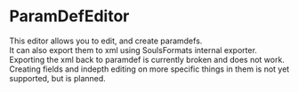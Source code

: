 # ParamDefEditor
This editor allows you to edit, and create paramdefs.  
It can also export them to xml using SoulsFormats internal exporter.  
Exporting the xml back to paramdef is currently broken and does not work.  
Creating fields and indepth editing on more specific things in them is not yet supported, but is planned.